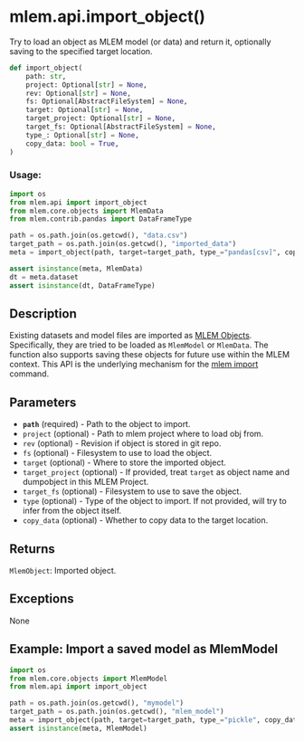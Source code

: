 # mlem.api.import_object()

Try to load an object as MLEM model (or data) and return it, optionally saving
to the specified target location.

```py
def import_object(
    path: str,
    project: Optional[str] = None,
    rev: Optional[str] = None,
    fs: Optional[AbstractFileSystem] = None,
    target: Optional[str] = None,
    target_project: Optional[str] = None,
    target_fs: Optional[AbstractFileSystem] = None,
    type_: Optional[str] = None,
    copy_data: bool = True,
)
```

### Usage:

```py
import os
from mlem.api import import_object
from mlem.core.objects import MlemData
from mlem.contrib.pandas import DataFrameType

path = os.path.join(os.getcwd(), "data.csv")
target_path = os.path.join(os.getcwd(), "imported_data")
meta = import_object(path, target=target_path, type_="pandas[csv]", copy_data=True)

assert isinstance(meta, MlemData)
dt = meta.dataset
assert isinstance(dt, DataFrameType)
```

## Description

Existing datasets and model files are imported as
[MLEM Objects](/doc/user-guide/basic-concepts#mlem-objects). Specifically, they
are tried to be loaded as `MlemModel` or `MlemData`. The function also supports
saving these objects for future use within the MLEM context. This API is the
underlying mechanism for the [mlem import](/doc/command-reference/import)
command.

## Parameters

- **`path`** (required) - Path to the object to import.
- `project` (optional) - Path to mlem project where to load obj from.
- `rev` (optional) - Revision if object is stored in git repo.
- `fs` (optional) - Filesystem to use to load the object.
- `target` (optional) - Where to store the imported object.
- `target_project` (optional) - If provided, treat `target` as object name and
  dumpobject in this MLEM Project.
- `target_fs` (optional) - Filesystem to use to save the object.
- `type` (optional) - Type of the object to import. If not provided, will try
  to infer from the object itself.
- `copy_data` (optional) - Whether to copy data to the target location.

## Returns

`MlemObject`: Imported object.

## Exceptions

None

## Example: Import a saved model as MlemModel

```py
import os
from mlem.core.objects import MlemModel
from mlem.api import import_object

path = os.path.join(os.getcwd(), "mymodel")
target_path = os.path.join(os.getcwd(), "mlem_model")
meta = import_object(path, target=target_path, type_="pickle", copy_data=True)
assert isinstance(meta, MlemModel)
```
